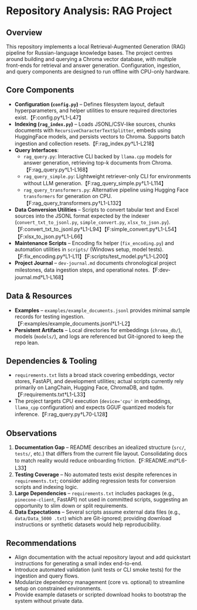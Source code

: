 # Repository Analysis: RAG Project

## Overview
This repository implements a local Retrieval-Augmented Generation (RAG) pipeline for Russian-language knowledge bases. The project centres around building and querying a Chroma vector database, with multiple front-ends for retrieval and answer generation. Configuration, ingestion, and query components are designed to run offline with CPU-only hardware.

## Core Components
- **Configuration (`config.py`)** – Defines filesystem layout, default hyperparameters, and helper utilities to ensure required directories exist.【F:config.py†L1-L47】
- **Indexing (`rag_index.py`)** – Loads JSONL/CSV-like sources, chunks documents with `RecursiveCharacterTextSplitter`, embeds using HuggingFace models, and persists vectors to Chroma. Supports batch ingestion and collection resets.【F:rag_index.py†L1-L218】
- **Query Interfaces**:
  - `rag_query.py`: Interactive CLI backed by `llama.cpp` models for answer generation, retrieving top-k documents from Chroma.【F:rag_query.py†L1-L168】
  - `rag_query_simple.py`: Lightweight retriever-only CLI for environments without LLM generation.【F:rag_query_simple.py†L1-L114】
  - `rag_query_transformers.py`: Alternative pipeline using Hugging Face `transformers` for generation on CPU.【F:rag_query_transformers.py†L1-L132】
- **Data Conversion Utilities** – Scripts to convert tabular text and Excel sources into the JSONL format expected by the indexer (`convert_txt_to_jsonl.py`, `simple_convert.py`, `xlsx_to_json.py`).【F:convert_txt_to_jsonl.py†L1-L94】【F:simple_convert.py†L1-L54】【F:xlsx_to_json.py†L1-L66】
- **Maintenance Scripts** – Encoding fix helper (`fix_encoding.py`) and automation utilities in `scripts/` (Windows setup, model tests).【F:fix_encoding.py†L1-L11】【F:scripts/test_model.py†L1-L200】
- **Project Journal** – `dev-journal.md` documents chronological project milestones, data ingestion steps, and operational notes.【F:dev-journal.md†L1-L168】

## Data & Resources
- **Examples** – `examples/example_documents.jsonl` provides minimal sample records for testing ingestion.【F:examples/example_documents.jsonl†L1-L2】
- **Persistent Artifacts** – Local directories for embeddings (`chroma_db/`), models (`models/`), and logs are referenced but Git-ignored to keep the repo lean.

## Dependencies & Tooling
- `requirements.txt` lists a broad stack covering embeddings, vector stores, FastAPI, and development utilities; actual scripts currently rely primarily on LangChain, Hugging Face, ChromaDB, and tqdm.【F:requirements.txt†L1-L33】
- The project targets CPU execution (`device='cpu'` in embeddings, `llama_cpp` configuration) and expects GGUF quantized models for inference.【F:rag_query.py†L70-L128】

## Observations
1. **Documentation Gap** – README describes an idealized structure (`src/`, `tests/`, etc.) that differs from the current file layout. Consolidating docs to match reality would reduce onboarding friction.【F:README.md†L6-L33】
2. **Testing Coverage** – No automated tests exist despite references in `requirements.txt`; consider adding regression tests for conversion scripts and indexing logic.
3. **Large Dependencies** – `requirements.txt` includes packages (e.g., `pinecone-client`, FastAPI) not used in committed scripts, suggesting an opportunity to slim down or split requirements.
4. **Data Expectations** – Several scripts assume external data files (e.g., `data/Data_5000 .txt`) which are Git-ignored; providing download instructions or synthetic datasets would help reproducibility.

## Recommendations
- Align documentation with the actual repository layout and add quickstart instructions for generating a small index end-to-end.
- Introduce automated validation (unit tests or CLI smoke tests) for the ingestion and query flows.
- Modularize dependency management (core vs. optional) to streamline setup on constrained environments.
- Provide example datasets or scripted download hooks to bootstrap the system without private data.

